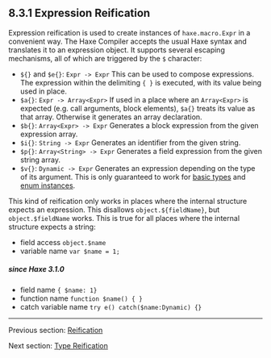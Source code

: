 ## 8.3.1 Expression Reification

Expression reification is used to create instances of `haxe.macro.Expr` in a convenient way. The Haxe Compiler accepts the usual Haxe syntax and translates it to an expression object. It supports several escaping mechanisms, all of which are triggered by the `$` character:



* `${}` and `$e{}`: `Expr -> Expr` This can be used to compose expressions. The expression within the delimiting `{ }` is executed, with its value being used in place.
* `$a{}`: `Expr -> Array<Expr>` If used in a place where an `Array<Expr>` is expected (e.g. call arguments, block elements), `$a{}` treats its value as that array. Otherwise it generates an array declaration.
* `$b{}`: `Array<Expr> -> Expr` Generates a block expression from the given expression array.
* `$i{}`: `String -> Expr` Generates an identifier from the given string.
* `$p{}`: `Array<String> -> Expr` Generates a field expression from the given string array.
* `$v{}`: `Dynamic -> Expr` Generates an expression depending on the type of its argument. This is only guaranteed to work for [basic types](2.1-Basic_Types.md) and [enum instances](2.4-Enum_Instance.md).



This kind of reification only works in places where the internal structure expects an expression. This disallows `object.${fieldName}`, but `object.$fieldName` works. This is true for all places where the internal structure expects a string:



* field access `object.$name`
* variable name `var $name = 1;`


##### since Haxe 3.1.0




* field name `{ $name: 1} `
* function name `function $name() { }`
* catch variable name `try e() catch($name:Dynamic) {}`

---

Previous section: [Reification](8.3-Reification.md)

Next section: [Type Reification](8.3.2-Type_Reification.md)